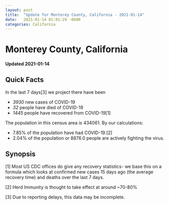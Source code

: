 ```yaml
---
layout: post
title:  "Update for Monterey County, California - 2021-01-14"
date:   2021-01-14 01:01:29 -0600
categories: California
---
```


# Monterey County, California
#### Updated 2021-01-14

## Quick Facts

In the last 7 days[3] we project there have been
- *3930* new cases of COVID-19
- *32* people have died of COVID-19
- *1445* people have recovered from COVID-19[1]

The population in this census area is 434061. By our calculations:
- 7.85% of the population have had COVID-19.[2]
- 2.04% of the population or 8876.0 people are actively fighting the virus.

## Synopsis




[1] Most US CDC offices do give any recovery statistics- we base this on a formula which looks at confirmed new cases
15 days ago (the average recovery time) and deaths over the last 7 days.

[2] Herd Immunity is thought to take effect at around ~70-80%

[3] Due to reporting delays, this data may be incomplete.
 
    